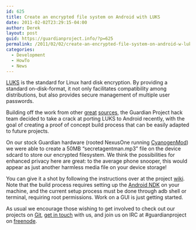 ```yaml
---
id: 625
title: Create an encrypted file system on Android with LUKS
date: 2011-02-02T23:29:15-04:00
author: Derek
layout: post
guid: https://guardianproject.info/?p=625
permalink: /2011/02/02/create-an-encrypted-file-system-on-android-w-luks/
categories:
  - Development
  - HowTo
  - News
---
```

[LUKS](https://code.google.com/p/cryptsetup/) is the standard for Linux hard disk encryption. By providing a standard on-disk-format, it not only facilitates compatibility among distributions, but also provides secure management of multiple user passwords.

Building off the work from other [great](https://androidvoid.wordpress.com/2009/09/30/android-encryption-using-cryptsetup-and-luks/) [sources](http://forum.xda-developers.com/showthread.php?t=866131), the Guardian Project hack team decided to take a crack at porting LUKS to Android recently, with the goal of creating a proof of concept build process that can be easily adapted to future projects.

On our stock Guardian hardware (rooted NexusOne running [CyanogenMod](http://www.cyanogenmod.com/)) we were able to create a 50MB “secretagentman.mp3” file on the device sdcard to store our encrypted filesystem. We think the possibilities for enhanced privacy here are great: to the average phone snooper, this would appear as just another harmless media file on your device storage!

You can give it a shot by following the instructions over at the project [wiki](https://github.com/guardianproject/LUKS/wiki). Note that the build process requires setting up the [Android NDK](http://developer.android.com/sdk/ndk/index.html) on your machine, and the current setup process must be done through adb shell or terminal, requiring root permissions. Work on a GUI is just getting started.

As usual we encourage those wishing to get involved to check out our projects on [Git](https://github.com/guardianproject), [get in touch](https://guardianproject.info/contact/) with us, and join us on IRC at #guardianproject on [freenode](http://freenode.net/irc_servers.shtml).